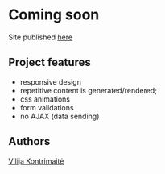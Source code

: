 # Coming soon

Site published [here](https://vikontrimaite.github.io/coming-soon-page/index.html)


## Project features
* responsive design
* repetitive content is generated/rendered;
* css animations
* form validations
* no AJAX (data sending)

## Authors
[Vilija Kontrimaitė](https://github.com/vikontrimaite)